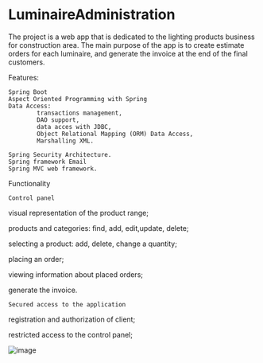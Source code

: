 # LuminaireAdministration

The project is a web app that is dedicated to the lighting products business for construction area. 
The main purpose of the app is to create estimate orders for each luminaire, and generate the invoice at the end of the final customers.

Features:

   	Spring Boot
   	Aspect Oriented Programming with Spring
   	Data Access: 
	       	transactions management, 
        	DAO support, 
        	data acces with JDBC,
        	Object Relational Mapping (ORM) Data Access,
        	Marshalling XML.
	       
    Spring Security Architecture.
    Spring framework Email
    Spring MVC web framework.
    

    
Functionality
        

    Control panel
    

visual representation of the product range;

products and categories: find, add, edit,update, delete;

selecting a product: add, delete, change a quantity;

placing an order;

viewing information about placed orders;

generate the invoice.
        
        
    Secured access to the application
    
registration and authorization of client;

restricted access to the control panel;

![image](https://user-images.githubusercontent.com/30430563/168477918-fc574c7c-c5dc-4c75-aee2-daf758e4eeea.png)



